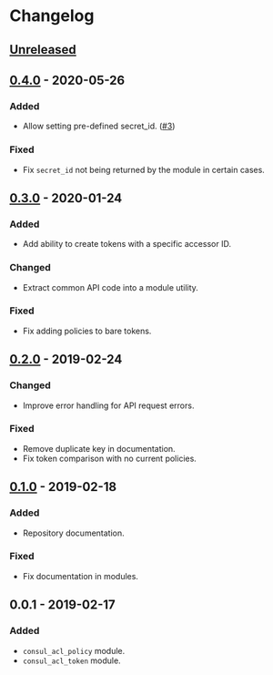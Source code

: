 # Changelog

## [Unreleased]

## [0.4.0] - 2020-05-26

### Added

-   Allow setting pre-defined secret_id. ([#3](https://github.com/jsundh/ansible-modules-consul-acl/pull/3))

### Fixed

-   Fix `secret_id` not being returned by the module in certain cases.

## [0.3.0] - 2020-01-24

### Added

-   Add ability to create tokens with a specific accessor ID.

### Changed

-   Extract common API code into a module utility.

### Fixed

-   Fix adding policies to bare tokens.

## [0.2.0] - 2019-02-24

### Changed

-   Improve error handling for API request errors.

### Fixed

-   Remove duplicate key in documentation.
-   Fix token comparison with no current policies.

## [0.1.0] - 2019-02-18

### Added

-   Repository documentation.

### Fixed

-   Fix documentation in modules.

## 0.0.1 - 2019-02-17

### Added

-   `consul_acl_policy` module.
-   `consul_acl_token` module.

[unreleased]: https://github.com/jsundh/ansible-modules-consul-acl/compare/0.4.0...HEAD
[0.4.0]: https://github.com/jsundh/ansible-modules-consul-acl/compare/0.3.0...0.4.0
[0.3.0]: https://github.com/jsundh/ansible-modules-consul-acl/compare/0.2.0...0.3.0
[0.2.0]: https://github.com/jsundh/ansible-modules-consul-acl/compare/0.1.0...0.2.0
[0.1.0]: https://github.com/jsundh/ansible-modules-consul-acl/compare/0.0.1...0.1.0
